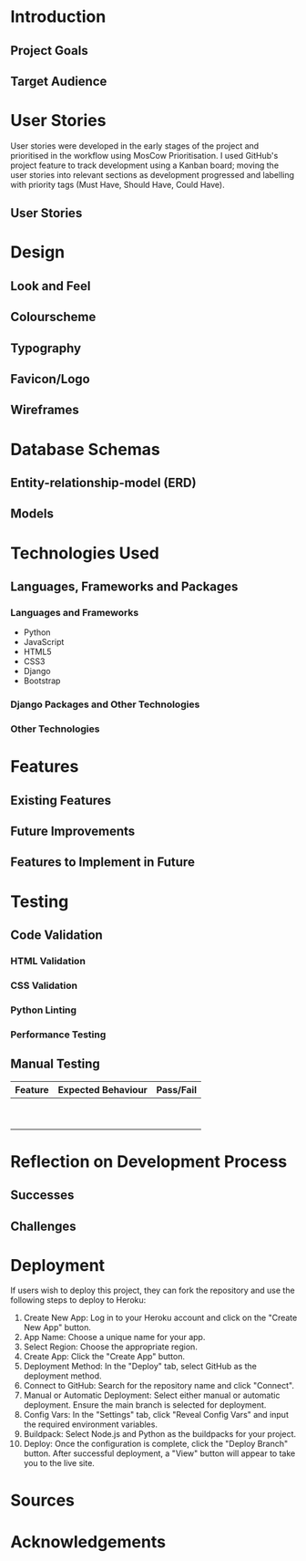 # Introduction

## Project Goals


## Target Audience


# User Stories

User stories were developed in the early stages of the project and prioritised in the workflow using MosCow Prioritisation. I used GitHub's project feature to track development using a Kanban board; moving the user stories into relevant sections as development progressed and labelling with priority tags (Must Have, Should Have, Could Have).

## User Stories

# Design
## Look and Feel

## Colourscheme

## Typography

## Favicon/Logo


## Wireframes

# Database Schemas

## Entity-relationship-model (ERD)


## Models


# Technologies Used

## Languages, Frameworks and Packages


### Languages and Frameworks

- Python
- JavaScript
- HTML5
- CSS3
- Django
- Bootstrap

### Django Packages and Other Technologies


### Other Technologies


# Features 

## Existing Features 


## Future Improvements


## Features to Implement in Future 

# Testing

## Code Validation

### HTML Validation


### CSS Validation


### Python Linting



### Performance Testing


## Manual Testing


| Feature       | Expected Behaviour | Pass/Fail |
| ------------- | -------------      | --------- |
|               |                    |           |
|               |                    |           |
|               |                    |           |
|               |                    |           |
|               |                    |           |
|               |                    |           |
|               |                    |           |
|               |                    |           |
|               |                    |           |


# Reflection on Development Process

## Successes


## Challenges



# Deployment

If users wish to deploy this project, they can fork the repository and use the following steps to deploy to Heroku:

1. Create New App: Log in to your Heroku account and click on the "Create New App" button.
2. App Name: Choose a unique name for your app.
3. Select Region: Choose the appropriate region.
4. Create App: Click the "Create App" button.
5. Deployment Method: In the "Deploy" tab, select GitHub as the deployment method.
6. Connect to GitHub: Search for the repository name and click "Connect".
7. Manual or Automatic Deployment: Select either manual or automatic deployment. Ensure the main branch is selected for deployment.
8. Config Vars: In the "Settings" tab, click "Reveal Config Vars" and input the required environment variables.
9. Buildpack: Select Node.js and Python as the buildpacks for your project.
10. Deploy: Once the configuration is complete, click the "Deploy Branch" button. After successful deployment, a "View" button will appear to take you to the live site.


# Sources



# Acknowledgements




